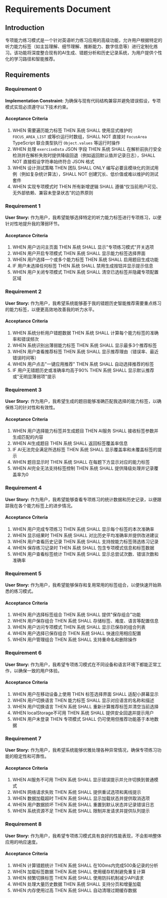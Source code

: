 # Requirements Document

## Introduction

专项能力练习模式是一个针对英语听力练习应用的高级功能，允许用户根据特定的听力能力标签（如主旨理解、细节理解、推断能力、数字信息等）进行定制化练习。该功能将深度整合现有的AI生成、错题分析和历史记录系统，为用户提供个性化的学习路径和智能推荐。

## Requirements

### Requirement 0

**Implementation Constraint:** 为确保与现有代码结构兼容并避免错误假设，专项模式实现必须遵守以下技术约束。

#### Acceptance Criteria

1. WHEN 需要遍历能力标签 THEN 系统 SHALL 使用显式维护的 `FOCUS_AREA_LIST` 或等价运行时数组，SHALL NOT 直接对 `FocusArea` TypeScript 联合类型执行 `Object.values` 等运行时操作
2. WHEN 处理 `exerciseData` JSON 字段 THEN 系统 SHALL 在解析前执行安全检测并在解析失败时提供降级回退（例如返回默认值并记录日志），SHALL NOT 直接假设字符串始终符合 JSON 格式
3. WHEN 设计测试策略 THEN 团队 SHALL ONLY 编写必要且模块化的测试用例（例如复杂统计算法），SHALL NOT 创建冗长、低价值或难以维护的测试套件
4. WHEN 实现专项模式时 THEN 所有新增逻辑 SHALL 遵循“仅当前用户可见、无外部依赖、兼容未登录状态”的边界原则

### Requirement 1

**User Story:** 作为用户，我希望能够选择特定的听力能力标签进行专项练习，以便针对性地提升我的薄弱环节。

#### Acceptance Criteria

1. WHEN 用户访问主页面 THEN 系统 SHALL 显示"专项练习模式"开关选项
2. WHEN 用户开启专项模式 THEN 系统 SHALL 显示能力标签选择界面
3. WHEN 用户选择一个或多个能力标签 THEN 系统 SHALL 启用题目生成功能
4. IF 用户未选择任何标签 THEN 系统 SHALL 禁用生成按钮并显示提示信息
5. WHEN 用户关闭专项模式 THEN 系统 SHALL 清空已选标签并隐藏专项配置区域

### Requirement 2

**User Story:** 作为用户，我希望系统能够基于我的错题历史智能推荐需要重点练习的能力标签，以便更高效地改善我的听力水平。

#### Acceptance Criteria

1. WHEN 系统分析用户错题数据 THEN 系统 SHALL 计算每个能力标签的准确率和错误频次
2. WHEN 系统识别出薄弱能力标签 THEN 系统 SHALL 显示最多3个推荐标签
3. WHEN 用户查看推荐标签 THEN 系统 SHALL 显示推荐理由（错误率、最近错误时间等）
4. WHEN 用户点击"一键应用推荐" THEN 系统 SHALL 自动选择推荐的标签
5. IF 用户无错题历史或准确率均高于90% THEN 系统 SHALL 显示默认推荐或"无明显薄弱项"提示

### Requirement 3

**User Story:** 作为用户，我希望生成的题目能够准确匹配我选择的能力标签，以确保练习的针对性和有效性。

#### Acceptance Criteria

1. WHEN 用户选择能力标签并生成题目 THEN AI服务 SHALL 接收标签参数并生成匹配的内容
2. WHEN AI生成题目 THEN 系统 SHALL 返回标签覆盖率信息
3. IF AI无法完全满足所选标签 THEN 系统 SHALL 显示覆盖率和未覆盖标签的提示
4. WHEN 题目显示时 THEN 系统 SHALL 在每题下方显示对应的能力标签
5. WHEN AI完全无法支持标签控制 THEN 系统 SHALL 提供降级处理并记录覆盖率为0

### Requirement 4

**User Story:** 作为用户，我希望能够查看专项练习的统计数据和历史记录，以便跟踪我在各个能力标签上的进步情况。

#### Acceptance Criteria

1. WHEN 用户完成专项练习 THEN 系统 SHALL 显示每个标签的本次准确率
2. WHEN 显示结果时 THEN 系统 SHALL 对比历史平均准确率并提供改进建议
3. WHEN 用户查看历史记录 THEN 系统 SHALL 支持按能力标签筛选练习记录
4. WHEN 保存练习记录时 THEN 系统 SHALL 包含专项模式信息和标签数据
5. WHEN 用户查看标签统计 THEN 系统 SHALL 显示总尝试次数、错误次数和准确率

### Requirement 5

**User Story:** 作为用户，我希望能够保存和复用常用的标签组合，以便快速开始熟悉的练习模式。

#### Acceptance Criteria

1. WHEN 用户选择标签组合 THEN 系统 SHALL 提供"保存组合"功能
2. WHEN 用户保存组合 THEN 系统 SHALL 存储标签、难度、语言等配置信息
3. WHEN 用户访问专项模式 THEN 系统 SHALL 显示已保存的组合列表
4. WHEN 用户选择已保存组合 THEN 系统 SHALL 快速应用相应配置
5. WHEN 用户管理组合 THEN 系统 SHALL 支持重命名和删除操作

### Requirement 6

**User Story:** 作为用户，我希望专项练习模式在不同设备和语言环境下都能正常工作，以确保一致的用户体验。

#### Acceptance Criteria

1. WHEN 用户在移动设备上使用 THEN 标签选择界面 SHALL 适配小屏幕显示
2. WHEN 用户切换语言 THEN 能力标签 SHALL 显示对应语言的名称和描述
3. WHEN 用户切换语言 THEN 系统 SHALL 重新计算推荐标签并清空当前选择
4. WHEN localStorage不可用 THEN 系统 SHALL 提供安全回退并提示用户
5. WHEN 用户未登录 THEN 专项模式 SHALL 仍可使用但推荐功能基于本地数据

### Requirement 7

**User Story:** 作为用户，我希望系统能够优雅处理各种异常情况，确保专项练习功能的稳定性和可靠性。

#### Acceptance Criteria

1. WHEN AI服务不可用 THEN 系统 SHALL 显示错误提示并允许切换到普通模式
2. WHEN 网络请求失败 THEN 系统 SHALL 提供重试选项和离线提示
3. WHEN 数据加载超时 THEN 系统 SHALL 显示加载状态并提供取消选项
4. WHEN 用户数据损坏 THEN 系统 SHALL 重置到默认状态并记录错误日志
5. WHEN 系统资源不足 THEN 系统 SHALL 限制并发请求并提供队列提示

### Requirement 8

**User Story:** 作为用户，我希望专项练习模式具有良好的性能表现，不会影响整体应用的响应速度。

#### Acceptance Criteria

1. WHEN 计算错题统计 THEN 系统 SHALL 在100ms内完成500条记录的分析
2. WHEN 加载标签数据 THEN 系统 SHALL 使用缓存机制避免重复计算
3. WHEN 频繁切换标签 THEN 系统 SHALL 使用防抖机制减少API请求
4. WHEN 处理大量历史数据 THEN 系统 SHALL 支持分页和增量加载
5. WHEN 内存使用过高 THEN 系统 SHALL 自动清理过期缓存数据
